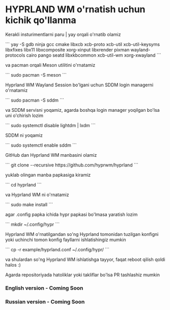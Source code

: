 <h1>HYPRLAND WM o'rnatish uchun kichik qo'llanma</h1>

<p>Kerakli insturimentlarni paru | yay orqali o'rnatib olamiz</p>
```
yay -S gdb ninja gcc cmake libxcb xcb-proto xcb-util xcb-util-keysyms libxfixes libx11 libxcomposite xorg-xinput libxrender pixman wayland-protocols cairo pango seatd libxkbcommon xcb-util-wm xorg-xwayland
```

<p>va pacman orqali Meson utilitini o'rnatamiz</p>
```
sudo pacman -S meson
```

<p>Hyprland WM Wayland Session bo'lgani uchun SDDM login managerni o'rnatamiz<p>
```
sudo pacman -S sddm
```

<p>va SDDM servisni yoqamiz, agarda boshqa login manager yoqilgan bo'lsa uni o'chirish lozim</p>
```
sudo systemctl disable lightdm | lxdm
```
<p>SDDM ni yoqamiz</p>
```
sudo systemctl enable sddm
```

<p>GitHub dan Hyprland WM manbasini olamiz</p>
```
git clone --recursive https://github.com/hyprwm/hyprland
```

<p>yuklab olingan manba papkasiga kiramiz</p>
```
cd hyprland
```

<p>va Hyprland WM ni o'rnatamiz</p>
```
sudo make install
```

<p>agar .config papka ichida hypr papkasi bo'lmasa yaratish lozim</p>
```
mkdir ~/.config/hypr
```

<p>Hyprland WM o'rnatilgandan so'ng Hyprland tomonidan tuzilgan konfigni yoki uchinchi tomon konfig fayllarni ishlatishingiz mumkin</p>
```
cp -r example/hyprland.conf ~/.config/hypr/
```

<p>va shulardan so'ng Hyprland WM ishlatishga tayyor, faqat reboot qilish qoldi halos :)</p>

<p>Agarda repositoriyada hatoliklar yoki takliflar bo'lsa PR tashlashiz mumkin</p>

### English version - Coming Soon
### Russian version - Coming Soon